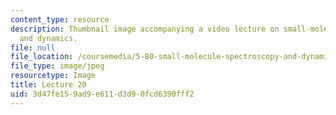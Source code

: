 ```yaml
---
content_type: resource
description: Thumbnail image accompanying a video lecture on small-molecule spectroscopy
  and dynamics.
file: null
file_location: /coursemedia/5-80-small-molecule-spectroscopy-and-dynamics-fall-2008/3d47fe159ad9e611d3d90fcd6390fff2_mit5_80f08lec20_th.jpg
file_type: image/jpeg
resourcetype: Image
title: Lecture 20
uid: 3d47fe15-9ad9-e611-d3d9-0fcd6390fff2
---
```

